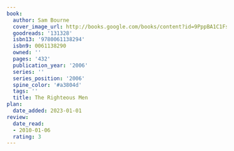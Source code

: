 ```yaml
---
book:
  author: Sam Bourne
  cover_image_url: http://books.google.com/books/content?id=9PppBA1C1FsC&printsec=frontcover&img=1&zoom=1&edge=curl&source=gbs_api
  goodreads: '131328'
  isbn13: '9780061138294'
  isbn9: 0061138290
  owned: ''
  pages: '432'
  publication_year: '2006'
  series: ''
  series_position: '2006'
  spine_color: '#a3804d'
  tags: ''
  title: The Righteous Men
plan:
  date_added: 2023-01-01
review:
  date_read:
  - 2010-01-06
  rating: 3
---
```

